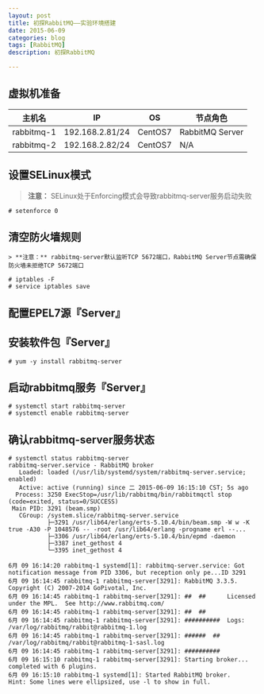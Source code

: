 ```yaml
---
layout: post
title: 初探RabbitMQ——实验环境搭建
date: 2015-06-09
categories: blog
tags: [RabbitMQ]
description: 初探RabbitMQ

---
```


## 虚拟机准备

<table>
<thead>
<tr>
  <th>主机名</th>
  <th>IP</th>
  <th>OS</th>
  <th>节点角色</th>
</tr>
</thead>
<tbody>
<tr>
  <td>rabbitmq-1</td>
  <td>192&#46;168.2.81/24</td>
  <td>CentOS7</td>
  <td>RabbitMQ Server</td>
</tr>
<tr>
  <td>rabbitmq-2</td>
  <td>192&#46;168.2.82/24</td>
  <td>CentOS7</td>
  <td>N/A</td>
</tr>
</tbody>
</table>

## 设置SELinux模式

> **注意：** SELinux处于Enforcing模式会导致rabbitmq-server服务启动失败

    # setenforce 0

## 清空防火墙规则

    > **注意：** rabbitmq-server默认监听TCP 5672端口，RabbitMQ Server节点需确保防火墙未拒绝TCP 5672端口

    # iptables -F
    # service iptables save

## 配置EPEL7源『Server』

## 安装软件包『Server』

    # yum -y install rabbitmq-server

## 启动rabbitmq服务『Server』

    # systemctl start rabbitmq-server
    # systemctl enable rabbitmq-server

## 确认rabbitmq-server服务状态

    # systemctl status rabbitmq-server
    rabbitmq-server.service - RabbitMQ broker
       Loaded: loaded (/usr/lib/systemd/system/rabbitmq-server.service; enabled)
       Active: active (running) since 二 2015-06-09 16:15:10 CST; 5s ago
      Process: 3250 ExecStop=/usr/lib/rabbitmq/bin/rabbitmqctl stop (code=exited, status=0/SUCCESS)
     Main PID: 3291 (beam.smp)
       CGroup: /system.slice/rabbitmq-server.service
               ├─3291 /usr/lib64/erlang/erts-5.10.4/bin/beam.smp -W w -K true -A30 -P 1048576 -- -root /usr/lib64/erlang -progname erl --...
               ├─3306 /usr/lib64/erlang/erts-5.10.4/bin/epmd -daemon
               ├─3387 inet_gethost 4
               └─3395 inet_gethost 4

    6月 09 16:14:20 rabbitmq-1 systemd[1]: rabbitmq-server.service: Got notification message from PID 3306, but reception only pe...ID 3291
    6月 09 16:14:45 rabbitmq-1 rabbitmq-server[3291]: RabbitMQ 3.3.5. Copyright (C) 2007-2014 GoPivotal, Inc.
    6月 09 16:14:45 rabbitmq-1 rabbitmq-server[3291]: ##  ##      Licensed under the MPL.  See http://www.rabbitmq.com/
    6月 09 16:14:45 rabbitmq-1 rabbitmq-server[3291]: ##  ##
    6月 09 16:14:45 rabbitmq-1 rabbitmq-server[3291]: ##########  Logs: /var/log/rabbitmq/rabbit@rabbitmq-1.log
    6月 09 16:14:45 rabbitmq-1 rabbitmq-server[3291]: ######  ##        /var/log/rabbitmq/rabbit@rabbitmq-1-sasl.log
    6月 09 16:14:45 rabbitmq-1 rabbitmq-server[3291]: ##########
    6月 09 16:15:10 rabbitmq-1 rabbitmq-server[3291]: Starting broker... completed with 6 plugins.
    6月 09 16:15:10 rabbitmq-1 systemd[1]: Started RabbitMQ broker.
    Hint: Some lines were ellipsized, use -l to show in full.
    
